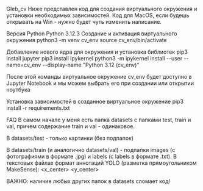Gleb_cv
Ниже представлен код для создания виртуального окружения и установки необходимых зависимостей. Код для MacOS, если будешь открывать на Win - нужно будет чуть изменить написание.

Версия Python
Python 3.12.3
Создание и активация виртуального окружения
python3 -m venv cv_env
source cv_env/bin/activate

Добавление нового ядра для окружения и установка библиотек
pip3 install jupyter
pip3 install ipykernel
python3 -m ipykernel install --user --name=cv_env --display-name "Python 3.12 (cv_env)"

После этой команды виртуальное окружение cv_env будет доступно в Jupyter Notebook и мы можем выбрать его при создании или открытии ноутбука

Установка зависимостей в созданное виртуальное окружение
pip3 install -r requirements.txt

FAQ
В самом начале у меня есть папка datasets с папками test, train и val, причем содержание train и val - одинаковое.

В datasets/test - только картинки (без подпапок)

В datasets/train (и аналогично datasets/val) - подпапки images (с фотографиями в формате .jpg) и labels (с labels в формате .txt). В текстовых файлах формат аннотаций YOLO (разметка прямоугольником MakeSense): <object-class> <x_center> <y_center> <width> <height>

ВАЖНО: наличие любых других папок в datasets сломает код!
